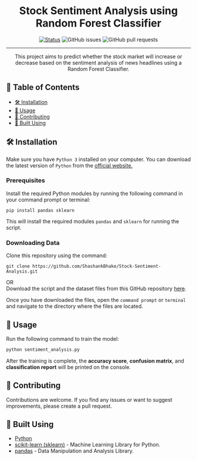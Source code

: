 <h1 align="center">Stock Sentiment Analysis using Random Forest Classifier</h1>

<div align="center">

[![Status](https://img.shields.io/badge/status-active-success.svg)]()
![GitHub issues](https://img.shields.io/github/issues/ShashankBhake/Stock-Sentiment-Analysis)
![GitHub pull requests](https://img.shields.io/github/issues-pr/ShashankBhake/Stock-Sentiment-Analysis)

</div>

---

<p align="center"> This project aims to predict whether the stock market will increase or decrease based on the sentiment analysis of news headlines using a Random Forest Classifier.
    <br>
</p>

## 📝 Table of Contents

- [🛠️ Installation](#installation)
- [🚀 Usage](#usage)
- [🤝 Contributing](#contributing)
- [🔧 Built Using](#built_using)

## 🛠️ Installation <a name = "installation"></a>

Make sure you have `Python 3` installed on your computer. You can download the latest version of `Python` from the [official website.](https://www.python.org/downloads/)

### **Prerequisites**

Install the required Python modules by running the following command in your command prompt or terminal:

```
pip install pandas sklearn
```

This will install the required modules `pandas` and `sklearn` for running the script.

### **Downloading Data**

Clone this repository using the command:
```git
git clone https://github.com/ShashankBhake/Stock-Sentiment-Analysis.git
```
OR<br>
Download the script and the dataset files from this GitHub repository [here](https://github.com/ShashankBhake/Stock-Sentiment-Analysis/archive/refs/heads/main.zip).

Once you have downloaded the files, open the `command prompt` or `terminal` and navigate to the directory where the files are located.

## 🚀 Usage <a name="usage"></a>

Run the following command to train the model:

```python
python sentiment_analysis.py
```

After the training is complete, the **accuracy score**, **confusion matrix**, and **classification report** will be printed on the console.

## 🤝 Contributing <a name="contributing"></a>

Contributions are welcome. If you find any issues or want to suggest improvements, please create a pull request.

## 🔧 Built Using <a name = "built_using"></a>

- [Python](https://www.python.org/)
- [scikit-learn (sklearn)](https://scikit-learn.org/) - Machine Learning Library for Python.
- [pandas](https://pandas.pydata.org/) - Data Manipulation and Analysis Library.
